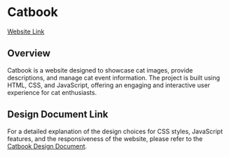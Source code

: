# Catbook
[Website Link](https://nehag2005.github.io/Web-Tech2/)

## Overview

Catbook is a website designed to showcase cat images, provide descriptions, and manage cat event information. The project is built using HTML, CSS, and JavaScript, offering an engaging and interactive user experience for cat enthusiasts.

## Design Document Link 

For a detailed explanation of the design choices for CSS styles, JavaScript features, and the responsiveness of the website, please refer to the [Catbook Design Document](https://drive.google.com/file/d/1KewzgIW0kha-Ht2mqKWsd-82ZBBNrILI/view?usp=sharing).

